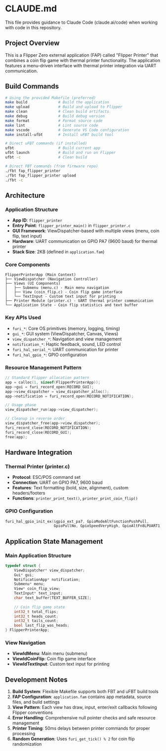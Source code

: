 # CLAUDE.md

This file provides guidance to Claude Code (claude.ai/code) when working with code in this repository.

## Project Overview

This is a Flipper Zero external application (FAP) called "Flipper Printer" that combines a coin flip game with thermal printer functionality. The application features a menu-driven interface with thermal printer integration via UART communication.

## Build Commands

```bash
# Using the provided Makefile (preferred)
make build              # Build the application
make upload             # Build and upload to Flipper
make clean              # Clean build artifacts
make debug              # Build debug version
make format             # Format source code
make lint               # Lint source code
make vscode             # Generate VS Code configuration
make install-ufbt       # Install uFBT build tool

# Direct uFBT commands (if installed)
ufbt                    # Build current app
ufbt launch             # Build and run on Flipper
ufbt -c                 # Clean build

# Direct FBT commands (from firmware repo)
./fbt fap_flipper_printer
./fbt fap_flipper_printer upload
./fbt -c
```

## Architecture

### Application Structure
- **App ID**: `flipper_printer`
- **Entry Point**: `flipper_printer_main()` in `flipper_printer.c`
- **GUI Framework**: ViewDispatcher-based with multiple views (menu, coin flip, text input)
- **Hardware**: UART communication on GPIO PA7 (9600 baud) for thermal printer
- **Stack Size**: 2KB (defined in `application.fam`)

### Core Components
```
FlipperPrinterApp (Main Context)
├── ViewDispatcher (Navigation Controller)
├── Views (UI Components)
│   ├── Submenu (menu.c) - Main menu navigation
│   ├── View (coin_flip.c) - Coin flip game interface
│   └── TextInput - Custom text input for printing
├── Printer Module (printer.c) - UART thermal printer communication
└── Application State - Coin flip statistics and text buffer
```

### Key APIs Used
- `furi_*`: Core OS primitives (memory, logging, timing)
- `gui_*`: GUI system (ViewDispatcher, Canvas, Views)
- `view_dispatcher_*`: Navigation and view management
- `notification_*`: Haptic feedback, sound, LED control
- `furi_hal_serial_*`: UART communication for printer
- `furi_hal_gpio_*`: GPIO configuration

### Resource Management Pattern
```c
// Standard Flipper allocation pattern
app = calloc(1, sizeof(FlipperPrinterApp));
app->gui = furi_record_open(RECORD_GUI);
app->view_dispatcher = view_dispatcher_alloc();
app->notification = furi_record_open(RECORD_NOTIFICATION);

// Usage phase
view_dispatcher_run(app->view_dispatcher);

// Cleanup in reverse order
view_dispatcher_free(app->view_dispatcher);
furi_record_close(RECORD_NOTIFICATION);
furi_record_close(RECORD_GUI);
free(app);
```

## Hardware Integration

### Thermal Printer (printer.c)
- **Protocol**: ESC/POS command set
- **Connection**: UART on GPIO PA7, 9600 baud
- **Features**: Text formatting (bold, size, alignment), custom headers/footers
- **Functions**: `printer_print_text()`, `printer_print_coin_flip()`

### GPIO Configuration
```c
furi_hal_gpio_init_ex(&gpio_ext_pa7, GpioModeAltFunctionPushPull, 
                      GpioPullNo, GpioSpeedVeryHigh, GpioAltFn8LPUART1);
```

## Application State Management

### Main Application Structure
```c
typedef struct {
    ViewDispatcher* view_dispatcher;
    Gui* gui;
    NotificationApp* notification;
    Submenu* menu;
    View* coin_flip_view;
    TextInput* text_input;
    char text_buffer[TEXT_BUFFER_SIZE];
    
    // Coin flip game state
    int32_t total_flips;
    int32_t heads_count;
    int32_t tails_count;
    bool last_flip_was_heads;
} FlipperPrinterApp;
```

### View Navigation
- **ViewIdMenu**: Main menu (submenu)
- **ViewIdCoinFlip**: Coin flip game interface
- **ViewIdTextInput**: Custom text input for printing

## Development Notes

1. **Build System**: Flexible Makefile supports both FBT and uFBT build tools
2. **FAP Configuration**: `application.fam` contains app metadata, source files, and build settings
3. **View Pattern**: Each view has draw, input, enter/exit callbacks following Flipper conventions
4. **Error Handling**: Comprehensive null pointer checks and safe resource management
5. **Printer Timing**: 50ms delays between printer commands for proper processing
6. **Random Generation**: Uses `furi_get_tick() % 2` for coin flip randomization